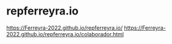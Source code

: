 # repferreyra.io
https://Ferreyra-2022.github.io/repferreyra.io/
https://Ferreyra-2022.github.io/repferreyra.io/colaborador.html
